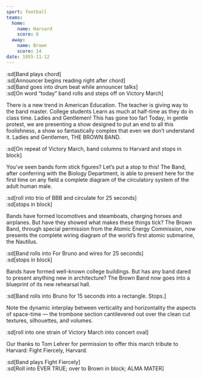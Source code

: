 ```yaml
---
sport: football
teams:
  home:
    name: Harvard
    score: 6
  away:
    name: Brown
    score: 14
date: 1955-11-12
---
```


:sd[Band plays chord]\
:sd[Announcer begins reading right after chord]\
:sd[Band goes into drum beat while announcer talks]\
:sd[On word “today” band rolls and steps off on Victory March]

There is a new trend in American Education. The teacher is giving way to the band master. College students Learn as much at half-time as they do in class time. Ladies and Gentlemen! This has gone too far! Today, in gentle protest, we are presenting a show designed to put an end to all this foolishness, a show so fantastically complex that even we don’t understand it. Ladies and Gentlemen, THE BROWN BAND.

:sd[On repeat of Victory March, band columns to Harvard and stops in block]

You’ve seen bands form stick figures? Let’s put a stop to this! The Band, after conferring with the Biology Department, is able to present here for the first time on any field a complete diagram of the circulatory system of the adult human male.

:sd[roll into trio of BBB and circulate for 25 seconds]\
:sd[stops in block]

Bands have formed locomotives and steamboats, charging horses and airplanes. But have they showed what makes these things tick? The Brown Band, through special permission from the Atomic Energy Commission, now presents the complete wiring diagram of the world’s first atomic submarine, the Nautilus.

:sd[Band rolls into For Bruno and wires for 25 seconds]\
:sd[stops in block]

Bands have formed well-known college buildings. But has any band dared to present anything new in architecture? The Brown Band now goes into a blueprint of its new rehearsal hall.

:sd[Band rolls into Bruno for 15 seconds into a rectangle. Stops.]

Note the dynamic interplay between verticality and horizontality the aspects of space-time — the trombone section cantilevered out over the clean cut textures, silhouettes, and volumes.

:sd[roll into one strain of Victory March into concert oval]

Our thanks to Tom Lehrer for permission to offer this march tribute to Harvard: Fight Fiercely, Harvard.

:sd[Band plays Fight Fiercely]\
:sd[Roll into EVER TRUE; over to Brown in block; ALMA MATER]
